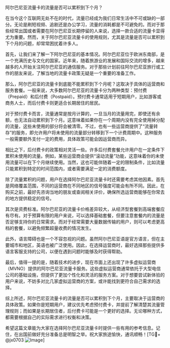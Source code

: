 阿尔巴尼亚流量卡的流量是否可以累积到下个月？

在当今这个互联网无处不在的时代，流量已经成为我们日常生活中不可或缺的一部分。无论是刷短视频、追剧还是办公学习，流量的消耗都是不可避免的。而对于那些经常出国或者需要在阿尔巴尼亚长期停留的人来说，选择一款合适的流量卡显得尤为重要。然而，关于阿尔巴尼亚流量卡的使用规则，尤其是流量是否可以累积到下个月的问题，却常常困扰着许多人。

首先，让我们来了解一下阿尔巴尼亚的基本情况。阿尔巴尼亚位于欧洲东南部，是一个充满历史与文化的国家。近年来，随着旅游业的发展和国际交流的增多，越来越多的人开始关注阿尔巴尼亚的通信服务。对于那些计划前往阿尔巴尼亚旅行或工作的朋友来说，了解当地的流量卡政策无疑是一个重要的准备工作。

那么，阿尔巴尼亚的流量卡到底能不能累积到下个月呢？这取决于具体的运营商和服务套餐。一般来说，大多数阿尔巴尼亚的流量卡分为两种类型：预付费（Prepaid）和后付费（Postpaid）。预付费卡通常适用于短期用户，比如游客或商务人士，而后付费卡则更适合长期居住的居民。

对于预付费卡而言，流量通常是按月计算的，一旦当月的流量用完，即使还有余额，也无法自动累积到下个月。这意味着如果你在一个周期内没有完全使用掉分配的流量，这些未使用的部分将会被清零。不过，也有一些运营商提供了“流量转存”的服务，即允许用户将未使用的流量部分转移到下一个计费周期中。这种服务一般需要额外支付一定的费用，具体政策可能会因运营商而异。

相比之下，后付费卡的政策相对灵活一些。许多后付费套餐允许用户在一定条件下累积未使用的流量。例如，某些运营商会提供“滚动流量”功能，这意味着你的未使用流量可以在下个月继续使用。当然，这也可能伴随着一定的限制条件，比如流量只能累积到特定的时间范围内，或者需要满足一定的消费额度。

除了流量累积的问题，用户在选择阿尔巴尼亚流量卡时还需要考虑其他因素。首先是网络覆盖范围，不同的运营商在不同地区的信号强度可能会有所不同。因此，在购买之前，最好先咨询当地的朋友或查阅相关评价，确保所选运营商能够在你常去的地方提供稳定的信号。

其次是资费标准。阿尔巴尼亚的流量卡价格差异较大，从经济型套餐到高端套餐应有尽有。对于预算有限的用户来说，可以选择基础套餐，但要注意套餐内的流量是否足够支持你的日常需求。而对于经常需要大量数据传输的用户，则可以考虑更高档的套餐，以避免频繁超量收费的情况发生。

此外，语言障碍也是一个不容忽视的问题。虽然阿尔巴尼亚语是官方语言，但在主要城市和地区，英语也被广泛使用。因此，在选择运营商时，最好选择那些提供多语言客服支持的公司，以便在遇到问题时能够及时获得帮助。

最后，值得一提的是，随着技术的进步，现在市面上还出现了许多虚拟运营商（MVNO）提供的阿尔巴尼亚流量卡服务。这些虚拟运营商通常依托于大型电信公司的基础设施，但提供了更加个性化和灵活的服务方案。对于想要尝试新体验的用户来说，不妨多对比几家虚拟运营商的方案，或许能找到更符合自己需求的选择。

综上所述，阿尔巴尼亚流量卡的流量是否可以累积到下个月，主要取决于运营商的具体政策。如果你是短期用户，建议优先考虑预付费卡，并提前了解清楚其流量管理规则；而如果是长期居住者，后付费卡可能是一个更好的选择。无论哪种方式，都需要根据自己的实际需求进行权衡和决策。

希望这篇文章能为大家在选择阿尔巴尼亚流量卡时提供一些有用的参考信息。记住，在出国前做好充分准备总是明智之举。祝大家旅途愉快，通讯顺畅！[TG💪+ @jx0703 ![Image](https://github.com/user-attachments/assets/dbca1d08-cadb-493c-b0ec-ad6f7a83f270)]